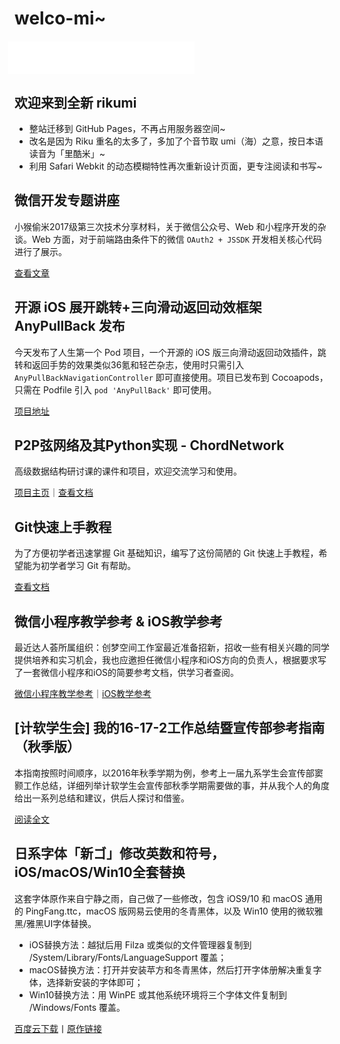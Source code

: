 # welco-mi~

<iframe frameborder="no" border="0" marginwidth="0" marginheight="0" width=298 height=52 src="//music.163.com/outchain/player?type=0&id=582976667&auto=1&height=32" style="display: block; -webkit-filter: brightness(1.15); transform: translateX(-10px); margin: 20px 0"></iframe>

## 欢迎来到全新 rikumi

- 整站迁移到 GitHub Pages，不再占用服务器空间~
- 改名是因为 Riku 重名的太多了，多加了个音节取 umi（海）之意，按日本语读音为「里酷米」~
- 利用 Safari Webkit 的动态模糊特性再次重新设计页面，更专注阅读和书写~

## 微信开发专题讲座

小猴偷米2017级第三次技术分享材料，关于微信公众号、Web 和小程序开发的杂谈。Web 方面，对于前端路由条件下的微信 `OAuth2 + JSSDK` 开发相关核心代码进行了展示。

[查看文章](/技术文档/微信开发专题讲座)

## 开源 iOS 展开跳转+三向滑动返回动效框架 AnyPullBack 发布

今天发布了人生第一个 Pod 项目，一个开源的 iOS 版三向滑动返回动效插件，跳转和返回手势的效果类似36氪和轻芒杂志，使用时只需引入 `AnyPullBackNavigationController` 即可直接使用。项目已发布到 Cocoapods，只需在 Podfile 引入 `pod 'AnyPullBack'` 即可使用。

[项目地址](https://github.com/rikumi/AnyPullBack)

## P2P弦网络及其Python实现 - ChordNetwork

高级数据结构研讨课的课件和项目，欢迎交流学习和使用。

[项目主页](https://github.com/rikumi/ChordNetwork)｜[查看文档](/技术文档/ChordNetwork)

## Git快速上手教程

为了方便初学者迅速掌握 Git 基础知识，编写了这份简陋的 Git 快速上手教程，希望能为初学者学习 Git 有帮助。

[查看文档](/技术文档/Git快速上手)

## 微信小程序教学参考 & iOS教学参考

最近达人荟所属组织：创梦空间工作室最近准备招新，招收一些有相关兴趣的同学提供培养和实习机会，我也应邀担任微信小程序和iOS方向的负责人，根据要求写了一套微信小程序和iOS的简要参考文档，供学习者查阅。

[微信小程序教学参考](/技术文档/微信小程序教学参考)｜[iOS教学参考](/技术文档/iOS教学参考)

## [计软学生会] 我的16-17-2工作总结暨宣传部参考指南（秋季版）

本指南按照时间顺序，以2016年秋季学期为例，参考上一届九系学生会宣传部窦颢工作总结，详细列举计软学生会宣传部秋季学期需要做的事，并从我个人的角度给出一系列总结和建议，供后人探讨和借鉴。

[阅读全文](/宣传部/工作总结秋季版)

## 日系字体「新ゴ」修改英数和符号，iOS/macOS/Win10全套替换

这套字体原作来自宁静之雨，自己做了一些修改，包含 iOS9/10 和 macOS 通用的 PingFang.ttc，macOS 版网易云使用的冬青黑体，以及 Win10 使用的微软雅黑/雅黑UI字体替换。
- iOS替换方法：越狱后用 Filza 或类似的文件管理器复制到 /System/Library/Fonts/LanguageSupport 覆盖；
- macOS替换方法：打开并安装苹方和冬青黑体，然后打开字体册解决重复字体，选择新安装的字体即可；
- Win10替换方法：用 WinPE 或其他系统环境将三个字体文件复制到 /Windows/Fonts 覆盖。

[百度云下载](https://pan.baidu.com/share/link?shareid=826865158&uk=3408869611)丨[原作链接](http://bbs.themex.net/showthread.php?t=16904284)
